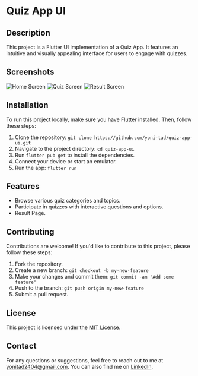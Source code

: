 # Quiz App UI

## Description

This project is a Flutter UI implementation of a Quiz App. It features an intuitive and visually appealing interface for users to engage with quizzes.

## Screenshots

![Home Screen](assets/screenshots/01.png)
![Quiz Screen](assets/screenshots/02.png)
![Result Screen](assets/screenshots/03.png)

## Installation

To run this project locally, make sure you have Flutter installed. Then, follow these steps:

1. Clone the repository: `git clone https://github.com/yoni-tad/quiz-app-ui.git`
2. Navigate to the project directory: `cd quiz-app-ui`
3. Run `flutter pub get` to install the dependencies.
4. Connect your device or start an emulator.
5. Run the app: `flutter run`

## Features

- Browse various quiz categories and topics.
- Participate in quizzes with interactive questions and options.
- Result Page.

## Contributing

Contributions are welcome! If you'd like to contribute to this project, please follow these steps:

1. Fork the repository.
2. Create a new branch: `git checkout -b my-new-feature`
3. Make your changes and commit them: `git commit -am 'Add some feature'`
4. Push to the branch: `git push origin my-new-feature`
5. Submit a pull request.

## License

This project is licensed under the [MIT License](LICENSE).

## Contact

For any questions or suggestions, feel free to reach out to me at [yonitad2404@gmail.com](mailto:yonitad2404@gmail.com). You can also find me on [LinkedIn](https://www.linkedin.com/in/yoni-tad/).
